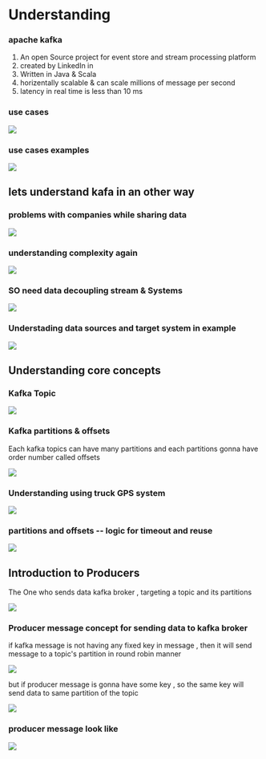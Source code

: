 # Understanding 

### apache kafka 

<ol>
    <li>An open Source project for event store and stream processing platform </li>
    <li> created by LinkedIn in </li>
    <li> Written in Java & Scala </li>
    <li> horizentally scalable & can scale millions of message per second  </li>
    <li> latency in real time is less than 10 ms </li>
    
</ol>

### use cases 

<img src="usec.png">

### use cases examples 

<img src="example.png">

## lets understand kafa in an other way 

### problems with companies while sharing data 

<img src="prob1.png">

### understanding complexity again 

<img src="prob2.png">

### SO need data decoupling stream & Systems 

<img src="decouple.png">

### Understading data sources and target system in example 

<img src="ddss.png">

## Understanding core concepts 

### Kafka Topic 

<img src="topic1.png">

### Kafka partitions & offsets 

<p> Each kafka topics can have many partitions and each partitions gonna have order number called offsets </p>

<img src="partoff.png">

### Understanding using truck GPS system 

<img src="exampletopic.png">

### partitions and offsets -- logic for timeout and reuse

<img src="reuse.png">

## Introduction to Producers 

<p> The One who sends data kafka broker , targeting a topic and its partitions <p/>

<img src="producers1.png">

### Producer message concept for sending data to kafka broker 

<p> if kafka message is not having any fixed key in message , then it will send message to a topic's partition in round robin manner </p>

<img src="rr.png">

<p> but if producer message is gonna have some key , so the same key will send data to same partition of the topic </p>

<img src="hash.png">

### producer  message look like 

<img src="message.png">




